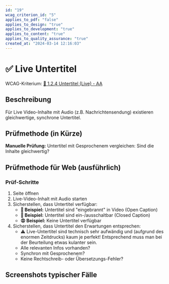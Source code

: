 ```yaml
---
id: "19"
wcag_criterion_id: "5"
applies_to_pdf: "false"
applies_to_design: "true"
applies_to_development: "true"
applies_to_content: "true"
applies_to_quality_assurance: "true"
created_at: "2024-03-14 12:16:03"
---
```


# ✅ Live Untertitel

WCAG-Kriterium: [📜 1.2.4 Untertitel (Live) - AA](..)

## Beschreibung

Für Live Video-Inhalte mit Audio (z.B. Nachrichtensendung) existieren gleichwertige, synchrone Untertitel.

## Prüfmethode (in Kürze)

**Manuelle Prüfung:** Untertitel mit Gesprochenem vergleichen: Sind die Inhalte gleichwertig?

## Prüfmethode für Web (ausführlich)

### Prüf-Schritte

1. Seite öffnen
1. Live-Video-Inhalt mit Audio starten
1. Sicherstellen, dass Untertitel verfügbar:
    - **🙂 Beispiel:** Untertitel sind "eingebrannt" in Video (Open Caption)
    - **🙂 Beispiel:** Untertitel sind ein-/ausschaltbar (Closed Caption)
    - **😡 Beispiel:** Keine Untertitel verfügbar
1. Sicherstellen, dass Untertitel den Erwartungen entsprechen:
    - ⚠️ Live-Untertitel sind technisch sehr aufwändig und (aufgrund des enormen Zeitdrucks) kaum je perfekt! Entsprechend muss man bei der Beurteilung etwas kulanter sein.
    - Alle relevanten Infos vorhanden?
    - Synchron mit Gesprochenem?
    - Keine Rechtschreib- oder Übersetzungs-Fehler?

## Screenshots typischer Fälle

